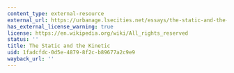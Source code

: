 ```yaml
---
content_type: external-resource
external_url: https://urbanage.lsecities.net/essays/the-static-and-the-kinetic
has_external_license_warning: true
license: https://en.wikipedia.org/wiki/All_rights_reserved
status: ''
title: The Static and the Kinetic
uid: 1fadcfdc-0d5e-4879-8f2c-b89677a2c9e9
wayback_url: ''
---
```

